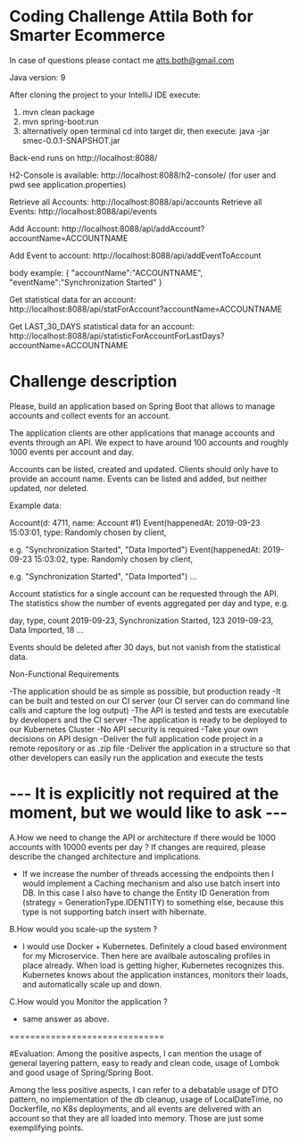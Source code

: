 # Coding Challenge Attila Both for Smarter Ecommerce

In case of questions please contact me atts.both@gmail.com

Java version: 9

After cloning the project to your IntelliJ IDE execute: 
1. mvn clean package
2. mvn spring-boot:run
3. alternatively open terminal cd into target dir, then execute: java -jar smec-0.0.1-SNAPSHOT.jar


Back-end runs on http://localhost:8088/

H2-Console is available: http://localhost:8088/h2-console/
(for user and pwd see application.properties)

Retrieve all Accounts: http://localhost:8088/api/accounts
Retrieve all Events: http://localhost:8088/api/events

Add Account: http://localhost:8088/api/addAccount?accountName=ACCOUNTNAME

Add Event to account: http://localhost:8088/api/addEventToAccount

body example:
{
"accountName":"ACCOUNTNAME",
"eventName":"Synchronization Started"
}

Get statistical data for an account: http://localhost:8088/api/statForAccount?accountName=ACCOUNTNAME

Get LAST_30_DAYS statistical data for an account: http://localhost:8088/api/statisticForAccountForLastDays?accountName=ACCOUNTNAME

# Challenge description
Please, build an application based on Spring Boot that allows to manage accounts and collect events for an account. 

The application clients are other applications that manage accounts and events through an API. We expect to have around 100 accounts and roughly 1000 events per account and day.

Accounts can be listed, created and updated. Clients should only have to provide an account name. Events can be listed and added, but neither updated, nor deleted.

Example data:

Account(d: 4711, name: Account #1)
Event(happenedAt: 2019-09-23 15:03:01, type: Randomly chosen by client,

e.g. "Synchronization Started", "Data Imported")
Event(happenedAt: 2019-09-23 15:03:02, type: Randomly chosen by client,

e.g. "Synchronization Started", "Data Imported") ...

Account statistics for a single account can be requested through the API. The statistics show the number of events aggregated per day and type, e.g.

day, type, count
2019-09-23, Synchronization Started, 123 2019-09-23, Data Imported, 18
...

Events should be deleted after 30 days, but not vanish from the statistical data.

Non-Functional Requirements

-The application should be as simple as possible, but production ready
-It can be built and tested on our CI server (our CI server can do command line calls and capture the log output)
-The API is tested and tests are executable by developers and the CI server
-The application is ready to be deployed to our Kubernetes Cluster
-No API security is required
-Take your own decisions on API design
-Deliver the full application code project in a remote repository or as .zip file
-Deliver the application in a structure so that other developers can easily run the application and execute the tests


# --- It is explicitly not required at the moment, but we would like to ask ---

A.How we need to change the API or architecture if there would be 1000 accounts with 10000 events per day ? If changes are required, please describe the changed architecture and implications. 
- If we increase the number of threads accessing the endpoints then I would implement a Caching mechanism and also use batch insert into DB. In this case I also have to change the Entity ID Generation from (strategy = GenerationType.IDENTITY) to something else, because this type is not supporting batch insert with hibernate. 

B.How would you scale-up the system  ?
- I would use Docker + Kubernetes. Definitely a cloud based environment for my Microservice. Then here are availbale autoscaling profiles in place already. When load is getting higher, Kubernetes recognizes this. Kubernetes knows about the application instances, monitors their loads, and automatically scale up and down.

C.How would you Monitor the application ?
- same answer as above.

==============================

#Evaluation: 
Among the positive aspects, I can mention the usage of general layering pattern, easy to ready and clean code, usage of Lombok and good usage of Spring/Spring Boot.

Among the less positive aspects, I can refer to a debatable usage of DTO pattern, no implementation of the db cleanup, usage of LocalDateTime, no Dockerfile, no K8s deployments, and all events are delivered with an account so that they are all loaded into memory. Those are just some exemplifying points.

